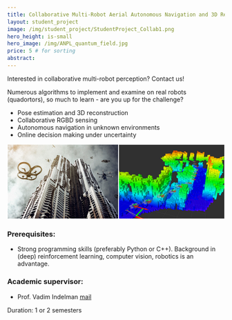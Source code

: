 ```yaml
---
title: Collaborative Multi-Robot Aerial Autonomous Navigation and 3D Reconstruction
layout: student_project
image: /img/student_project/StudentProject_Collab1.png
hero_height: is-small
hero_image: /img/ANPL_quantum_field.jpg 
price: 5 # for sorting 
abstract: 
---
```


Interested in collaborative multi-robot perception? Contact us!

Numerous algorithms to implement and examine on real robots
(quadortors), so much to learn - are you up for the challenge?

* Pose estimation and 3D reconstruction
* Collaborative RGBD sensing
* Autonomous navigation in unknown environments
* Online decision making under uncertainty

![drawing](/img/student_project/StudentProject_Collab2.png) 

### Prerequisites:
- Strong programming skills (preferably Python or C++). Background in (deep) reinforcement learning, computer vision, robotics is an advantage.

### Academic supervisor:
- Prof. Vadim Indelman [mail](mailto:vadim.indelman@technion.ac.il)

Duration: 1 or 2 semesters
